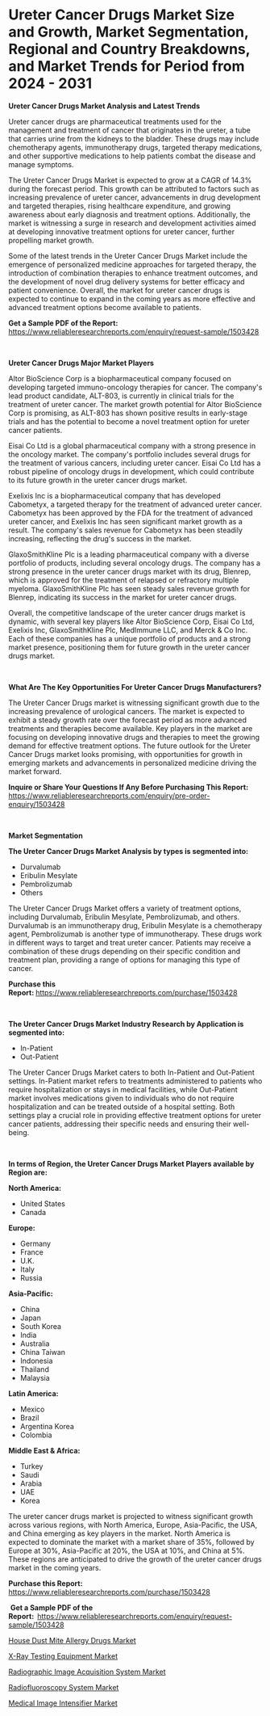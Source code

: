 <p><h1>Ureter Cancer Drugs Market Size and Growth, Market Segmentation, Regional and Country Breakdowns, and Market Trends for Period from 2024 -  2031</h1></p><p><strong>Ureter Cancer Drugs Market Analysis and Latest Trends</strong></p>
<p><p>Ureter cancer drugs are pharmaceutical treatments used for the management and treatment of cancer that originates in the ureter, a tube that carries urine from the kidneys to the bladder. These drugs may include chemotherapy agents, immunotherapy drugs, targeted therapy medications, and other supportive medications to help patients combat the disease and manage symptoms.</p><p>The Ureter Cancer Drugs Market is expected to grow at a CAGR of 14.3% during the forecast period. This growth can be attributed to factors such as increasing prevalence of ureter cancer, advancements in drug development and targeted therapies, rising healthcare expenditure, and growing awareness about early diagnosis and treatment options. Additionally, the market is witnessing a surge in research and development activities aimed at developing innovative treatment options for ureter cancer, further propelling market growth.</p><p>Some of the latest trends in the Ureter Cancer Drugs Market include the emergence of personalized medicine approaches for targeted therapy, the introduction of combination therapies to enhance treatment outcomes, and the development of novel drug delivery systems for better efficacy and patient convenience. Overall, the market for ureter cancer drugs is expected to continue to expand in the coming years as more effective and advanced treatment options become available to patients.</p></p>
<p><strong>Get a Sample PDF of the Report:&nbsp;</strong> <a href="https://www.reliableresearchreports.com/enquiry/request-sample/1503428">https://www.reliableresearchreports.com/enquiry/request-sample/1503428</a></p>
<p>&nbsp;</p>
<p><strong>Ureter Cancer Drugs Major Market Players</strong></p>
<p><p>Altor BioScience Corp is a biopharmaceutical company focused on developing targeted immuno-oncology therapies for cancer. The company's lead product candidate, ALT-803, is currently in clinical trials for the treatment of ureter cancer. The market growth potential for Altor BioScience Corp is promising, as ALT-803 has shown positive results in early-stage trials and has the potential to become a novel treatment option for ureter cancer patients.</p><p>Eisai Co Ltd is a global pharmaceutical company with a strong presence in the oncology market. The company's portfolio includes several drugs for the treatment of various cancers, including ureter cancer. Eisai Co Ltd has a robust pipeline of oncology drugs in development, which could contribute to its future growth in the ureter cancer drugs market.</p><p>Exelixis Inc is a biopharmaceutical company that has developed Cabometyx, a targeted therapy for the treatment of advanced ureter cancer. Cabometyx has been approved by the FDA for the treatment of advanced ureter cancer, and Exelixis Inc has seen significant market growth as a result. The company's sales revenue for Cabometyx has been steadily increasing, reflecting the drug's success in the market.</p><p>GlaxoSmithKline Plc is a leading pharmaceutical company with a diverse portfolio of products, including several oncology drugs. The company has a strong presence in the ureter cancer drugs market with its drug, Blenrep, which is approved for the treatment of relapsed or refractory multiple myeloma. GlaxoSmithKline Plc has seen steady sales revenue growth for Blenrep, indicating its success in the market for ureter cancer drugs. </p><p>Overall, the competitive landscape of the ureter cancer drugs market is dynamic, with several key players like Altor BioScience Corp, Eisai Co Ltd, Exelixis Inc, GlaxoSmithKline Plc, MedImmune LLC, and Merck & Co Inc. Each of these companies has a unique portfolio of products and a strong market presence, positioning them for future growth in the ureter cancer drugs market.</p></p>
<p>&nbsp;</p>
<p><strong>What Are The Key Opportunities For Ureter Cancer Drugs Manufacturers?</strong></p>
<p><p>The Ureter Cancer Drugs market is witnessing significant growth due to the increasing prevalence of urological cancers. The market is expected to exhibit a steady growth rate over the forecast period as more advanced treatments and therapies become available. Key players in the market are focusing on developing innovative drugs and therapies to meet the growing demand for effective treatment options. The future outlook for the Ureter Cancer Drugs market looks promising, with opportunities for growth in emerging markets and advancements in personalized medicine driving the market forward.</p></p>
<p><strong>Inquire or Share Your Questions If Any Before Purchasing This Report:</strong> <a href="https://www.reliableresearchreports.com/enquiry/pre-order-enquiry/1503428">https://www.reliableresearchreports.com/enquiry/pre-order-enquiry/1503428</a></p>
<p>&nbsp;</p>
<p><strong>Market Segmentation</strong></p>
<p><strong>The Ureter Cancer Drugs Market Analysis by types is segmented into:</strong></p>
<p><ul><li>Durvalumab</li><li>Eribulin Mesylate</li><li>Pembrolizumab</li><li>Others</li></ul></p>
<p><p>The Ureter Cancer Drugs Market offers a variety of treatment options, including Durvalumab, Eribulin Mesylate, Pembrolizumab, and others. Durvalumab is an immunotherapy drug, Eribulin Mesylate is a chemotherapy agent, Pembrolizumab is another type of immunotherapy. These drugs work in different ways to target and treat ureter cancer. Patients may receive a combination of these drugs depending on their specific condition and treatment plan, providing a range of options for managing this type of cancer.</p></p>
<p><strong>Purchase this Report:&nbsp;</strong><a href="https://www.reliableresearchreports.com/purchase/1503428">https://www.reliableresearchreports.com/purchase/1503428</a></p>
<p>&nbsp;</p>
<p><strong>The Ureter Cancer Drugs Market Industry Research by Application is segmented into:</strong></p>
<p><ul><li>In-Patient</li><li>Out-Patient</li></ul></p>
<p><p>The Ureter Cancer Drugs Market caters to both In-Patient and Out-Patient settings. In-Patient market refers to treatments administered to patients who require hospitalization or stays in medical facilities, while Out-Patient market involves medications given to individuals who do not require hospitalization and can be treated outside of a hospital setting. Both settings play a crucial role in providing effective treatment options for ureter cancer patients, addressing their specific needs and ensuring their well-being.</p></p>
<p>&nbsp;</p>
<p><strong>In terms of Region, the Ureter Cancer Drugs Market Players available by Region are:</strong></p>
<p>
    <p> <strong> North America: </strong>
        <ul>
            <li>United States</li>
            <li>Canada</li>
        </ul>
        </p> 
    <p> <strong> Europe: </strong>
        <ul>
            <li>Germany</li>
            <li>France</li>
            <li>U.K.</li>
            <li>Italy</li>
            <li>Russia</li>
        </ul>
        </p> 
    <p> <strong> Asia-Pacific: </strong>
        <ul>
            <li>China</li>
            <li>Japan</li>
            <li>South Korea</li>
            <li>India</li>
            <li>Australia</li>
            <li>China Taiwan</li>
            <li>Indonesia</li>
            <li>Thailand</li>
            <li>Malaysia</li>
        </ul>
        </p> 
    <p> <strong> Latin America: </strong>
        <ul>
            <li>Mexico</li>
            <li>Brazil</li>
            <li>Argentina Korea</li>
            <li>Colombia</li>
        </ul>
        </p> 
    <p> <strong> Middle East & Africa: </strong>
        <ul>
            <li>Turkey</li>
            <li>Saudi</li>
            <li>Arabia</li>
            <li>UAE</li>
            <li>Korea</li>
        </ul>
    </p>
    </p>
<p><p>The ureter cancer drugs market is projected to witness significant growth across various regions, with North America, Europe, Asia-Pacific, the USA, and China emerging as key players in the market. North America is expected to dominate the market with a market share of 35%, followed by Europe at 30%, Asia-Pacific at 20%, the USA at 10%, and China at 5%. These regions are anticipated to drive the growth of the ureter cancer drugs market in the coming years.</p></p>
<p><strong>Purchase this Report: </strong><a href="https://www.reliableresearchreports.com/purchase/1503428">https://www.reliableresearchreports.com/purchase/1503428</a></p>
<p>&nbsp;<strong>Get a Sample PDF of the Report:&nbsp;&nbsp;</strong><a href="https://www.reliableresearchreports.com/enquiry/request-sample/1503428">https://www.reliableresearchreports.com/enquiry/request-sample/1503428</a></p>
<p><strong></strong></p>
<p><p><a href="https://github.com/nicholepatriciadoylenwnrjr0/Market-Research-Report-List-1/blob/main/house-dust-mite-allergy-drugs-market.md">House Dust Mite Allergy Drugs Market</a></p><p><a href="https://medium.com/@katherineince77/x-ray-testing-equipment-market-trends-forecast-and-competitive-analysis-to-2031-0a92563267a7">X-Ray Testing Equipment Market</a></p><p><a href="https://medium.com/@katherineince77/radiographic-image-acquisition-system-market-analysis-its-cagr-market-segmentation-and-global-0d5d874a329c">Radiographic Image Acquisition System Market</a></p><p><a href="https://medium.com/@katherineince77/radiofluoroscopy-system-market-insight-market-trends-growth-forecasted-from-2024-to-2031-adf8cabdcac2">Radiofluoroscopy System Market</a></p><p><a href="https://medium.com/@katherineince77/decoding-medical-image-intensifier-market-metrics-market-share-trends-and-growth-patterns-bf05fe5f65ac">Medical Image Intensifier Market</a></p></p>